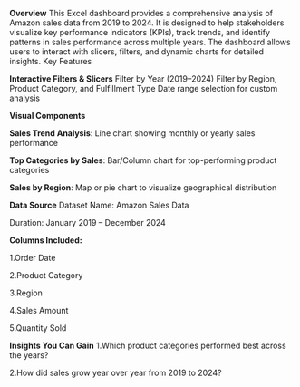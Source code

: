**Overview**
This Excel dashboard provides a comprehensive analysis of Amazon sales data from 2019 to 2024. It is designed to help stakeholders visualize key performance indicators (KPIs), track trends, and identify patterns in sales performance across multiple years.
The dashboard allows users to interact with slicers, filters, and dynamic charts for detailed insights.
Key Features

**Interactive Filters & Slicers**
Filter by Year (2019–2024)
Filter by Region, Product Category, and Fulfillment Type
Date range selection for custom analysis

**Visual Components**

**Sales Trend Analysis**: Line chart showing monthly or yearly sales performance

**Top Categories by Sales**: Bar/Column chart for top-performing product categories

**Sales by Region**: Map or pie chart to visualize geographical distribution

**Data Source**
Dataset Name: Amazon Sales Data

Duration: January 2019 – December 2024

**Columns Included:**

1.Order Date

2.Product Category

3.Region

4.Sales Amount

5.Quantity Sold

**Insights You Can Gain**
1.Which product categories performed best across the years?

2.How did sales grow year over year from 2019 to 2024?
